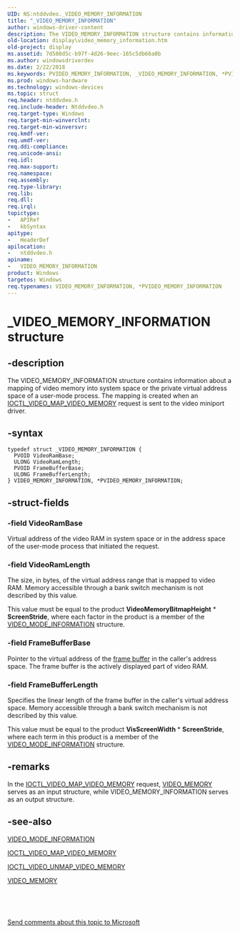 ```yaml
---
UID: NS:ntddvdeo._VIDEO_MEMORY_INFORMATION
title: "_VIDEO_MEMORY_INFORMATION"
author: windows-driver-content
description: The VIDEO_MEMORY_INFORMATION structure contains information about a mapping of video memory into system space or the private virtual address space of a user-mode process.
old-location: display\video_memory_information.htm
old-project: display
ms.assetid: 7d580d5c-b97f-4d26-9eec-165c5db66a0b
ms.author: windowsdriverdev
ms.date: 2/22/2018
ms.keywords: PVIDEO_MEMORY_INFORMATION, _VIDEO_MEMORY_INFORMATION, *PVIDEO_MEMORY_INFORMATION, display.video_memory_information, VIDEO_MEMORY_INFORMATION structure [Display Devices], Video_Structs_efc1abe7-c8bb-403f-ae5d-136b25881929.xml, PVIDEO_MEMORY_INFORMATION structure pointer [Display Devices], ntddvdeo/VIDEO_MEMORY_INFORMATION, VIDEO_MEMORY_INFORMATION, ntddvdeo/PVIDEO_MEMORY_INFORMATION
ms.prod: windows-hardware
ms.technology: windows-devices
ms.topic: struct
req.header: ntddvdeo.h
req.include-header: Ntddvdeo.h
req.target-type: Windows
req.target-min-winverclnt: 
req.target-min-winversvr: 
req.kmdf-ver: 
req.umdf-ver: 
req.ddi-compliance: 
req.unicode-ansi: 
req.idl: 
req.max-support: 
req.namespace: 
req.assembly: 
req.type-library: 
req.lib: 
req.dll: 
req.irql: 
topictype:
-	APIRef
-	kbSyntax
apitype:
-	HeaderDef
apilocation:
-	ntddvdeo.h
apiname:
-	VIDEO_MEMORY_INFORMATION
product: Windows
targetos: Windows
req.typenames: VIDEO_MEMORY_INFORMATION, *PVIDEO_MEMORY_INFORMATION
---
```


# _VIDEO_MEMORY_INFORMATION structure


## -description


The VIDEO_MEMORY_INFORMATION structure contains information about a mapping of video memory into system space or the private virtual address space of a user-mode process. The mapping is created when an <a href="..\ntddvdeo\ni-ntddvdeo-ioctl_video_map_video_memory.md">IOCTL_VIDEO_MAP_VIDEO_MEMORY</a> request is sent to the video miniport driver.


## -syntax


````
typedef struct _VIDEO_MEMORY_INFORMATION {
  PVOID VideoRamBase;
  ULONG VideoRamLength;
  PVOID FrameBufferBase;
  ULONG FrameBufferLength;
} VIDEO_MEMORY_INFORMATION, *PVIDEO_MEMORY_INFORMATION;
````


## -struct-fields




### -field VideoRamBase

Virtual address of the video RAM in system space or in the address space of the user-mode process that initiated the request.


### -field VideoRamLength

The size, in bytes, of the virtual address range that is mapped to video RAM. Memory accessible through a bank switch mechanism is not described by this value.

This value must be equal to the product <b>VideoMemoryBitmapHeight</b> * <b>ScreenStride</b>, where each factor in the product is a member of the <a href="..\ntddvdeo\ns-ntddvdeo-_video_mode_information.md">VIDEO_MODE_INFORMATION</a> structure.


### -field FrameBufferBase

Pointer to the virtual address of the <a href="https://msdn.microsoft.com/f697e0db-1db0-4a81-94d8-0ca079885480">frame buffer</a> in the caller's address space. The frame buffer is the actively displayed part of video RAM.


### -field FrameBufferLength

Specifies the linear length of the frame buffer in the caller's virtual address space. Memory accessible through a bank switch mechanism is not described by this value.

This value must be equal to the product <b>VisScreenWidth</b> * <b>ScreenStride</b>, where each term in this product is a member of the <a href="..\ntddvdeo\ns-ntddvdeo-_video_mode_information.md">VIDEO_MODE_INFORMATION</a> structure.


## -remarks



In the <a href="..\ntddvdeo\ni-ntddvdeo-ioctl_video_map_video_memory.md">IOCTL_VIDEO_MAP_VIDEO_MEMORY</a> request, <a href="..\ntddvdeo\ns-ntddvdeo-_video_memory.md">VIDEO_MEMORY</a> serves as an input structure, while VIDEO_MEMORY_INFORMATION serves as an output structure.




## -see-also

<a href="..\ntddvdeo\ns-ntddvdeo-_video_mode_information.md">VIDEO_MODE_INFORMATION</a>



<a href="..\ntddvdeo\ni-ntddvdeo-ioctl_video_map_video_memory.md">IOCTL_VIDEO_MAP_VIDEO_MEMORY</a>



<a href="..\ntddvdeo\ni-ntddvdeo-ioctl_video_unmap_video_memory.md">IOCTL_VIDEO_UNMAP_VIDEO_MEMORY</a>



<a href="..\ntddvdeo\ns-ntddvdeo-_video_memory.md">VIDEO_MEMORY</a>



 

 

<a href="mailto:wsddocfb@microsoft.com?subject=Documentation%20feedback [display\display]:%20VIDEO_MEMORY_INFORMATION structure%20 RELEASE:%20(2/22/2018)&amp;body=%0A%0APRIVACY STATEMENT%0A%0AWe use your feedback to improve the documentation. We don't use your email address for any other purpose, and we'll remove your email address from our system after the issue that you're reporting is fixed. While we're working to fix this issue, we might send you an email message to ask for more info. Later, we might also send you an email message to let you know that we've addressed your feedback.%0A%0AFor more info about Microsoft's privacy policy, see http://privacy.microsoft.com/en-us/default.aspx." title="Send comments about this topic to Microsoft">Send comments about this topic to Microsoft</a>

